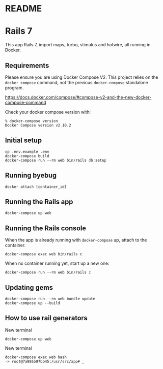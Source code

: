# README


# Rails 7

This app Rails 7, import maps, turbo, stimulus and hotwire, all running in Docker.

## Requirements

Please ensure you are using Docker Compose V2. This project relies on the `docker compose` command, not the previous `docker-compose` standalone program.

https://docs.docker.com/compose/#compose-v2-and-the-new-docker-compose-command

Check your docker compose version with:
```
% docker-compose version
Docker Compose version v2.10.2
```

## Initial setup
```
cp .env.example .env
docker-compose build
docker-compose run --rm web bin/rails db:setup
```

## Running byebug 
```
docker attach [container_id]
```

## Running the Rails app
```
docker-compose up web 
```

## Running the Rails console
When the app is already running with `docker-compose` up, attach to the container:
```
docker-compose exec web bin/rails c
```

When no container running yet, start up a new one:
```
docker-compose run --rm web bin/rails c
```

## Updating gems
```
docker-compose run --rm web bundle update
docker-compose up --build
```

## How to use rail generators
New terminal
```
docker-compose up web 
```
New terminal
```
docker-compose exec web bash
-> root@7a886b07bb45:/usr/src/app# _
```

